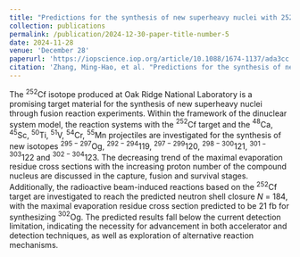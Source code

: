 ```yaml
---
title: "Predictions for the synthesis of new superheavy nuclei with 252Cf target"
collection: publications
permalink: /publication/2024-12-30-paper-title-number-5
date: 2024-11-28
venue: 'December 28'
paperurl: 'https://iopscience.iop.org/article/10.1088/1674-1137/ada3cc'
citation: 'Zhang, Ming-Hao, et al. "Predictions for the synthesis of new superheavy nuclei with 252Cf target."  Chinese Physics C 49.6 (2025): 054107.'
---
```


The $^{252}$Cf isotope produced at Oak Ridge National Laboratory is a promising target material for the synthesis of new superheavy nuclei through fusion reaction experiments. Within the framework of the dinuclear system model, the reaction systems with the $^{252}$Cf target and the $^{48}$Ca, $^{45}$Sc, $^{50}$Ti, $^{51}$V, $^{54}$Cr, $^{55}$Mn projectiles are investigated for the synthesis of new isotopes $^{295-297}$Og, $^{292-294}$119, $^{297-299}$120, $^{298-300}$121, $^{301-303}$122 and $^{302-304}$123. The decreasing trend of the maximal evaporation residue cross sections with the increasing proton number of the compound nucleus are discussed in the capture, fusion and survival stages. Additionally, the radioactive beam-induced reactions based on the $^{252}$Cf target are investigated to reach the predicted neutron shell closure $N$ = 184, with the maximal evaporation residue cross section predicted to be 21 fb for synthesizing $^{302}$Og. The predicted results fall below the current detection limitation, indicating the necessity for advancement in both accelerator and detection techniques, as well as exploration of alternative reaction mechanisms.
